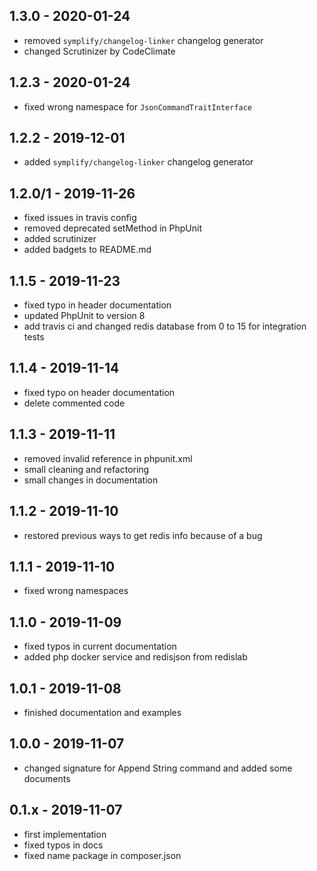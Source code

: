 ## 1.3.0 - 2020-01-24

- removed `symplify/changelog-linker` changelog generator
- changed Scrutinizer by CodeClimate

## 1.2.3 - 2020-01-24

- fixed wrong namespace for `JsonCommandTraitInterface`

## 1.2.2 - 2019-12-01

- added `symplify/changelog-linker` changelog generator

## 1.2.0/1 - 2019-11-26

- fixed issues in travis config
- removed deprecated setMethod in PhpUnit
- added scrutinizer
- added badgets to README.md

## 1.1.5 - 2019-11-23
- fixed typo in header documentation
- updated PhpUnit to version 8
- add travis ci and changed redis database from 0 to 15 for integration tests

## 1.1.4 - 2019-11-14

- fixed typo on header documentation
- delete commented code

## 1.1.3 - 2019-11-11

- removed invalid reference in phpunit.xml
- small cleaning and refactoring
- small changes in documentation

## 1.1.2 - 2019-11-10

- restored previous ways to get redis info because of a bug

## 1.1.1 - 2019-11-10

- fixed wrong namespaces

## 1.1.0 - 2019-11-09

- fixed typos in current documentation
- added php docker service and redisjson from redislab

## 1.0.1 - 2019-11-08

- finished documentation and examples

## 1.0.0 - 2019-11-07

- changed signature for Append String command and added some documents

## 0.1.x - 2019-11-07

- first implementation
- fixed typos in docs
- fixed name package in composer.json